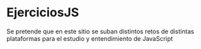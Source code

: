 # EjerciciosJS
Se pretende que en este sitio se suban distintos retos de distintas plataformas para el estudio y entendimiento de JavaScript
